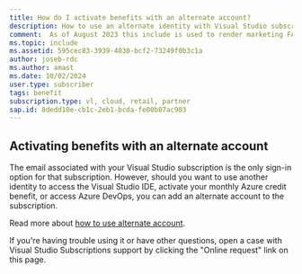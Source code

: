 ```yaml
---
title: How do I activate benefits with an alternate account?
description: How to use an alternate identity with Visual Studio subscriptions benefits
comment:  As of August 2023 this include is used to render marketing FAQ content for VS Subscriptions in the following portals - VSCom, Manage, and My portals. It was not used for learn.microsoft.com content at that time. SMEs are Jose Becerra and Larissa Crawford of Red Door Collaborative and Angela Cao-Hong.
ms.topic: include
ms.assetid: 595cec83-3939-4030-bcf2-73249f0b3c1a
author: joseb-rdc
ms.author: amast
ms.date: 10/02/2024
user.type: subscriber
tags: benefit
subscription.type: vl, cloud, retail, partner
sap.id: 8dedd10e-cb1c-2eb1-bcda-fe00b07ac903
---
```


## Activating benefits with an alternate account
The email associated with your Visual Studio subscription is the only sign-in option for that subscription. However, should you want to use another identity to access the Visual Studio IDE, activate your monthly Azure credit benefit, or access Azure DevOps, you can add an alternate account to the subscription.

Read more about [how to use alternate account](https://learn.microsoft.com/visualstudio/subscriptions/vs-alternate-identity).

If you're having trouble using it or have other questions, open a case with Visual Studio Subscriptions support by clicking the "Online request" link on this page.
